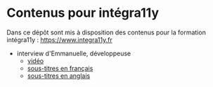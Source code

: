 # Contenus pour intégra11y

Dans ce dépôt sont mis à disposition des contenus pour la formation intégra11y : https://www.integra11y.fr

- interview d'Emmanuelle, développeuse
  - [vidéo](./video/integra11y-interview-emmanuelle-developpeuse.mp4)
  - [sous-titres en français](./video/integra11y-interview-emmanuelle-developpeuse.sub-fr.xxx)
  - [sous-titres en anglais](./video/integra11y-interview-emmanuelle-developpeuse.sub-en.xxx)
  
